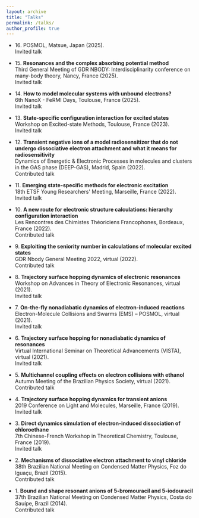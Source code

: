 ```yaml
---
layout: archive
title: "Talks"
permalink: /talks/
author_profile: true
---
```


* 16\.
POSMOL, Matsue, Japan (2025). \
Invited talk

* 15\. **Resonances and the complex absorbing potential method** \
Third General Meeting of GDR NBODY: Interdisciplinarity conference on many-body theory, Nancy, France (2025). \
Invited talk

* 14\. **How to model molecular systems with unbound electrons?** \
6th NanoX - FeRMI Days, Toulouse, France (2025). \
Invited talk

* 13\. **State-specific configuration interaction for excited states** \
Workshop on Excited-state Methods, Toulouse, France (2023). \
Invited talk

* 12\. **Transient negative ions of a model radiosensitizer that do not undergo dissociative electron attachment and what it means for radiosensitivity** \
Dynamics of Energetic & Electronic Processes in molecules and clusters in the GAS phase (DEEP-GAS), Madrid, Spain (2022). \
Contributed talk

* 11\. **Emerging state-specific methods for electronic excitation** \
18th ETSF Young Researchers' Meeting, Marseille, France (2022). \
Invited talk

* 10\. **A new route for electronic structure calculations: hierarchy configuration interaction** \
Les Rencontres des Chimistes Théoriciens Francophones, Bordeaux, France (2022). \
Contributed talk

* 9\. **Exploiting the seniority number in calculations of molecular excited states** \
GDR Nbody General Meeting 2022, virtual (2022). \
Contributed talk

* 8\. **Trajectory surface hopping dynamics of electronic resonances** \
Workshop on Advances in Theory of Electronic Resonances, virtual (2021). \
Invited talk

* 7\. **On-the-fly nonadiabatic dynamics of electron-induced reactions** \
Electron-Molecule Collisions and Swarms (EMS) – POSMOL, virtual (2021). \
Invited talk

* 6\. **Trajectory surface hopping for nonadiabatic dynamics of resonances** \
Virtual International Seminar on Theoretical Advancements (VISTA), virtual (2021). \
Invited talk

* 5\. **Multichannel coupling effects on electron collisions with ethanol** \
Autumn Meeting of the Brazilian Physics Society, virtual (2021). \
Contributed talk

* 4\. **Trajectory surface hopping dynamics for transient anions** \
2019 Conference on Light and Molecules, Marseille, France (2019). \
Invited talk

* 3\. **Direct dynamics simulation of electron-induced dissociation of chloroethane** \
7th Chinese-French Workshop in Theoretical Chemistry, Toulouse, France (2019). \
Invited talk

* 2\. **Mechanisms of dissociative electron attachment to vinyl chloride** \
38th Brazilian National Meeting on Condensed Matter Physics, Foz do Iguaçu, Brazil (2015). \
Contributed talk

* 1\. **Bound and shape resonant anions of 5-bromouracil and 5-iodouracil** \
37th Brazilian National Meeting on Condensed Matter Physics, Costa do Sauípe, Brazil (2014). \
Contributed talk

